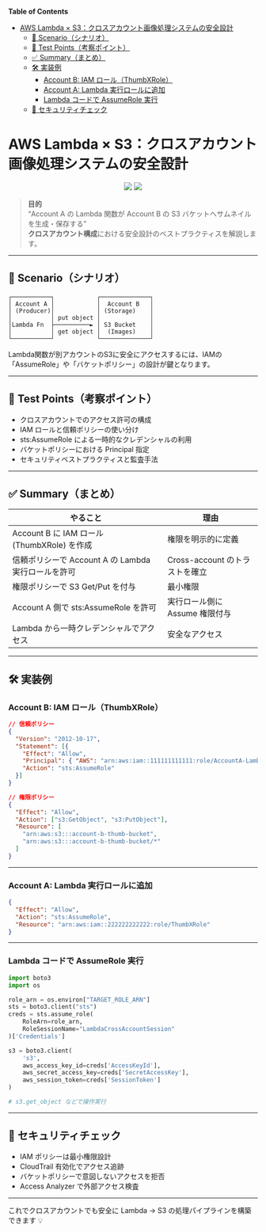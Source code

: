 <!-- START doctoc generated TOC please keep comment here to allow auto update -->
<!-- DON'T EDIT THIS SECTION, INSTEAD RE-RUN doctoc TO UPDATE -->
**Table of Contents**

- [AWS Lambda × S3：クロスアカウント画像処理システムの安全設計](#aws-lambda-%C3%97-s3%E3%82%AF%E3%83%AD%E3%82%B9%E3%82%A2%E3%82%AB%E3%82%A6%E3%83%B3%E3%83%88%E7%94%BB%E5%83%8F%E5%87%A6%E7%90%86%E3%82%B7%E3%82%B9%E3%83%86%E3%83%A0%E3%81%AE%E5%AE%89%E5%85%A8%E8%A8%AD%E8%A8%88)
  - [📘 Scenario（シナリオ）](#-scenario%E3%82%B7%E3%83%8A%E3%83%AA%E3%82%AA)
  - [🎯 Test Points（考察ポイント）](#-test-points%E8%80%83%E5%AF%9F%E3%83%9D%E3%82%A4%E3%83%B3%E3%83%88)
  - [✅ Summary（まとめ）](#-summary%E3%81%BE%E3%81%A8%E3%82%81)
  - [🛠️ 実装例](#-%E5%AE%9F%E8%A3%85%E4%BE%8B)
    - [Account B: IAM ロール（ThumbXRole）](#account-b-iam-%E3%83%AD%E3%83%BC%E3%83%ABthumbxrole)
    - [Account A: Lambda 実行ロールに追加](#account-a-lambda-%E5%AE%9F%E8%A1%8C%E3%83%AD%E3%83%BC%E3%83%AB%E3%81%AB%E8%BF%BD%E5%8A%A0)
    - [Lambda コードで AssumeRole 実行](#lambda-%E3%82%B3%E3%83%BC%E3%83%89%E3%81%A7-assumerole-%E5%AE%9F%E8%A1%8C)
  - [🔐 セキュリティチェック](#-%E3%82%BB%E3%82%AD%E3%83%A5%E3%83%AA%E3%83%86%E3%82%A3%E3%83%81%E3%82%A7%E3%83%83%E3%82%AF)

<!-- END doctoc generated TOC please keep comment here to allow auto update -->


# AWS Lambda × S3：クロスアカウント画像処理システムの安全設計

<p align="center">
  <img src="https://img.shields.io/badge/AWS-Lambda-green?logo=amazonaws&style=for-the-badge" />
  <img src="https://img.shields.io/badge/S3-Cross--Account-blue?logo=amazonaws&style=for-the-badge" />
</p>

> **目的**  
> “Account A の Lambda 関数が Account B の S3 バケットへサムネイルを生成・保存する”  
> **クロスアカウント構成**における安全設計のベストプラクティスを解説します。

---

## 📘 Scenario（シナリオ）

```
┌───────────┐            ┌──────────────┐
│ Account A │            │  Account B   │
│ (Producer)│            │ (Storage)    │
│           │ put object │              │
│Lambda Fn  ├──────────► │ S3 Bucket    │
│           │ get object │  (Images)    │
└───────────┘            └──────────────┘
```

Lambda関数が別アカウントのS3に安全にアクセスするには、IAMの「AssumeRole」や「バケットポリシー」の設計が鍵となります。

---

## 🎯 Test Points（考察ポイント）

- クロスアカウントでのアクセス許可の構成
- IAM ロールと信頼ポリシーの使い分け
- sts:AssumeRole による一時的なクレデンシャルの利用
- バケットポリシーにおける Principal 指定
- セキュリティベストプラクティスと監査手法

---

## ✅ Summary（まとめ）

| やること | 理由 |
|----------|------|
| Account B に IAM ロール (ThumbXRole) を作成 | 権限を明示的に定義 |
| 信頼ポリシーで Account A の Lambda 実行ロールを許可 | Cross-account のトラストを確立 |
| 権限ポリシーで S3 Get/Put を付与 | 最小権限 |
| Account A 側で sts:AssumeRole を許可 | 実行ロール側に Assume 権限付与 |
| Lambda から一時クレデンシャルでアクセス | 安全なアクセス |

---

## 🛠️ 実装例

### Account B: IAM ロール（ThumbXRole）

```json
// 信頼ポリシー
{
  "Version": "2012-10-17",
  "Statement": [{
    "Effect": "Allow",
    "Principal": { "AWS": "arn:aws:iam::111111111111:role/AccountA-LambdaRole" },
    "Action": "sts:AssumeRole"
  }]
}
```

```json
// 権限ポリシー
{
  "Effect": "Allow",
  "Action": ["s3:GetObject", "s3:PutObject"],
  "Resource": [
    "arn:aws:s3:::account-b-thumb-bucket",
    "arn:aws:s3:::account-b-thumb-bucket/*"
  ]
}
```

---

### Account A: Lambda 実行ロールに追加

```json
{
  "Effect": "Allow",
  "Action": "sts:AssumeRole",
  "Resource": "arn:aws:iam::222222222222:role/ThumbXRole"
}
```

---

### Lambda コードで AssumeRole 実行

```python
import boto3
import os

role_arn = os.environ["TARGET_ROLE_ARN"]
sts = boto3.client("sts")
creds = sts.assume_role(
    RoleArn=role_arn,
    RoleSessionName="LambdaCrossAccountSession"
)['Credentials']

s3 = boto3.client(
    's3',
    aws_access_key_id=creds['AccessKeyId'],
    aws_secret_access_key=creds['SecretAccessKey'],
    aws_session_token=creds['SessionToken']
)

# s3.get_object などで操作実行
```

---

## 🔐 セキュリティチェック

- IAM ポリシーは最小権限設計
- CloudTrail 有効化でアクセス追跡
- バケットポリシーで意図しないアクセスを拒否
- Access Analyzer で外部アクセス検査

---

これでクロスアカウントでも安全に Lambda → S3 の処理パイプラインを構築できます 💡
